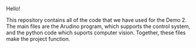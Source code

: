 Hello!

This repository contains all of the code that we have used for the Demo 2. The main files are the Arudino program, which supports the control system, and the python code which suports computer vision. Together, these files make the project function.
